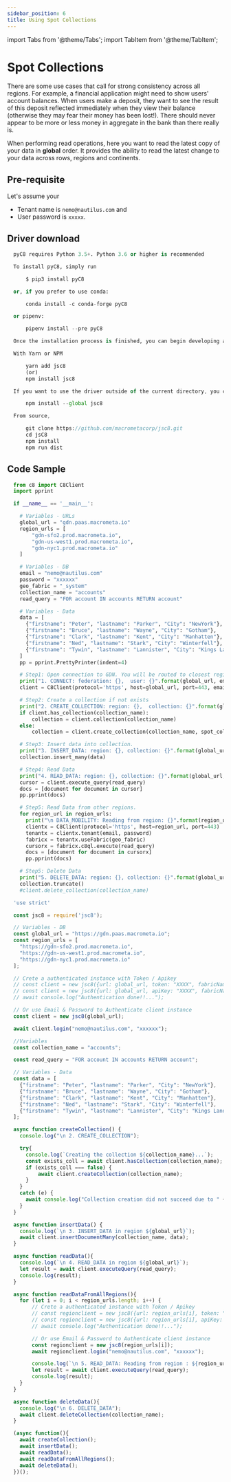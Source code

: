 ```yaml
---
sidebar_position: 6
title: Using Spot Collections
---
```


import Tabs from '@theme/Tabs';
import TabItem from '@theme/TabItem';

# Spot Collections

There are some use cases that call for strong consistency across all regions. For example, a financial application might need to show users' account balances. When users make a deposit, they want to see the result of this deposit reflected immediately when they view their balance (otherwise they may fear their money has been lost!). There should never appear to be more or less money in aggregate in the bank than there really is. 

When performing read operations, here you want to read the latest copy of your data in **global** order. It provides the ability to read the latest change to your data across rows, regions and continents.

## Pre-requisite

Let's assume your

* Tenant name is `nemo@nautilus.com` and
* User password is `xxxxx`.

## Driver download

<Tabs groupId="operating-systems">
<TabItem value="py" label="Python">

```py
  pyC8 requires Python 3.5+. Python 3.6 or higher is recommended

  To install pyC8, simply run

      $ pip3 install pyC8

  or, if you prefer to use conda:

      conda install -c conda-forge pyC8

  or pipenv:

      pipenv install --pre pyC8

  Once the installation process is finished, you can begin developing applications in Python.
```
</TabItem>
<TabItem value="js" label="Javascript">

```js
  With Yarn or NPM

      yarn add jsc8
      (or)
      npm install jsc8

  If you want to use the driver outside of the current directory, you can also install it globally using the `--global` flag:

      npm install --global jsc8

  From source,

      git clone https://github.com/macrometacorp/jsc8.git
      cd jsC8
      npm install
      npm run dist
```
</TabItem>
</Tabs>  

## Code Sample

<Tabs groupId="operating-systems">
<TabItem value="py" label="Python">

```py
  from c8 import C8Client
  import pprint

  if __name__ == '__main__':

    # Variables - URLs
    global_url = "gdn.paas.macrometa.io"
    region_urls = [
        "gdn-sfo2.prod.macrometa.io",
        "gdn-us-west1.prod.macrometa.io",
        "gdn-nyc1.prod.macrometa.io"
    ]

    # Variables - DB
    email = "nemo@nautilus.com"
    password = "xxxxxx"
    geo_fabric = "_system"
    collection_name = "accounts"
    read_query = "FOR account IN accounts RETURN account"

    # Variables - Data
    data = [
      {"firstname": "Peter", "lastname": "Parker", "City": "NewYork"},
      {"firstname": "Bruce", "lastname": "Wayne", "City": "Gotham"},
      {"firstname": "Clark", "lastname": "Kent", "City": "Manhatten"},
      {"firstname": "Ned", "lastname": "Stark", "City": "Winterfell"},
      {"firstname": "Tywin", "lastname": "Lannister", "City": "Kings Landing"},
    ]
    pp = pprint.PrettyPrinter(indent=4)

    # Step1: Open connection to GDN. You will be routed to closest region.
    print("1. CONNECT: federation: {},  user: {}".format(global_url, email))
    client = C8Client(protocol='https', host=global_url, port=443, email=email, password=password, geofabric=geo_fabric)

    # Step2: Create a collection if not exists
    print("2. CREATE_COLLECTION: region: {},  collection: {}".format(global_url, collection_name))
    if client.has_collection(collection_name):
        collection = client.collection(collection_name)
    else:
        collection = client.create_collection(collection_name, spot_collection=True)

    # Step3: Insert data into collection.
    print("3. INSERT_DATA: region: {}, collection: {}".format(global_url, collection_name))
    collection.insert_many(data)

    # Step4: Read Data
    print("4. READ_DATA: region: {}, collection: {}".format(global_url, collection_name))
    cursor = client.execute_query(read_query)
    docs = [document for document in cursor]
    pp.pprint(docs)

    # Step5: Read Data from other regions.
    for region_url in region_urls:
      print("\n DATA_MOBILITY: Reading from region: {}".format(region_url))
      clientx = C8Client(protocol='https', host=region_url, port=443)
      tenantx = clientx.tenant(email, password)
      fabricx = tenantx.useFabric(geo_fabric)
      cursorx = fabricx.c8ql.execute(read_query)
      docs = [document for document in cursorx]
      pp.pprint(docs)

    # Step5: Delete Data
    print("5. DELETE_DATA: region: {}, collection: {}".format(global_url, collection_name))
    collection.truncate()
    #client.delete_collection(collection_name)
```

</TabItem>
<TabItem value="js" label="Javascript">

```js
  'use strict'

  const jsc8 = require('jsc8');

  // Variables - DB
  const global_url = "https://gdn.paas.macrometa.io";
  const region_urls = [
    "https://gdn-sfo2.prod.macrometa.io",
    "https://gdn-us-west1.prod.macrometa.io",
    "https://gdn-nyc1.prod.macrometa.io"
  ];

  // Crete a authenticated instance with Token / Apikey
  // const client = new jsc8({url: global_url, token: "XXXX", fabricName: '_system'});
  // const client = new jsc8({url: global_url, apiKey: "XXXX", fabricName: '_system'});
  // await console.log("Authentication done!!...");

  // Or use Email & Password to Authenticate client instance
  const client = new jsc8(global_url);

  await client.login("nemo@nautilus.com", "xxxxxx");

  //Variables
  const collection_name = "accounts";

  const read_query = "FOR account IN accounts RETURN account";

  // Variables - Data
  const data = [
    {"firstname": "Peter", "lastname": "Parker", "City": "NewYork"},
    {"firstname": "Bruce", "lastname": "Wayne", "City": "Gotham"},
    {"firstname": "Clark", "lastname": "Kent", "City": "Manhatten"},
    {"firstname": "Ned", "lastname": "Stark", "City": "Winterfell"},
    {"firstname": "Tywin", "lastname": "Lannister", "City": "Kings Landing"},
  ];

  async function createCollection() {
    console.log("\n 2. CREATE_COLLECTION");

    try{
      console.log(`Creating the collection ${collection_name}...`);
      const exists_coll = await client.hasCollection(collection_name);
      if (exists_coll === false) {
          await client.createCollection(collection_name);
      }
    }
    catch (e) {
      await console.log("Collection creation did not succeed due to " + e);
    }
  }

  async function insertData() {
    console.log(`\n 3. INSERT_DATA in region ${global_url}`);
    await client.insertDocumentMany(collection_name, data);
  }

  async function readData(){
    console.log(`\n 4. READ_DATA in region ${global_url}`);
    let result = await client.executeQuery(read_query);
    console.log(result);
  }

  async function readDataFromAllRegions(){
    for (let i = 0; i < region_urls.length; i++) { 
        // Crete a authenticated instance with Token / Apikey
        // const regionclient = new jsc8({url: region_urls[i], token: "XXXX", fabricName: '_system'});
        // const regionclient = new jsc8({url: region_urls[i], apiKey: "XXXX", fabricName: '_system'});
        // await console.log("Authentication done!!...");

        // Or use Email & Password to Authenticate client instance
        const regionclient = new jsc8(region_urls[i]);
        await regionclient.login("nemo@nautilus.com", "xxxxxx");

        console.log(`\n 5. READ_DATA: Reading from region : ${region_urls[i]}`);
        let result = await client.executeQuery(read_query);
        console.log(result);
    }
  }

  async function deleteData(){
    console.log("\n 6. DELETE_DATA");
    await client.deleteCollection(collection_name);
  }

  (async function(){
    await createCollection();
    await insertData();
    await readData();
    await readDataFromAllRegions();
    await deleteData();
  })();
```

</TabItem>
</Tabs>  
